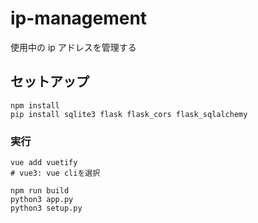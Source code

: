 # ip-management

使用中の ip アドレスを管理する

## セットアップ

```
npm install
pip install sqlite3 flask flask_cors flask_sqlalchemy
```

### 実行

```
vue add vuetify
# vue3: vue cliを選択

npm run build
python3 app.py
python3 setup.py
```
